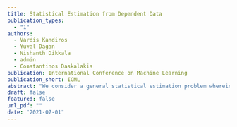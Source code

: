 ```yaml
---
title: Statistical Estimation from Dependent Data
publication_types:
  - "1"
authors:
  - Vardis Kandiros
  - Yuval Dagan
  - Nishanth Dikkala
  - admin
  - Constantinos Daskalakis
publication: International Conference on Machine Learning
publication_short: ICML
abstract: "We consider a general statistical estimation problem wherein binary labels across different observations are not independent conditioning on their feature vectors, but dependent, capturing settings where e.g. these observations are collected on a spatial domain, a temporal domain, or a social network, which induce dependencies. We model these dependencies in the language of Markov Random Fields and, importantly, allow these dependencies to be substantial, i.e. do not assume that the Markov Random Field capturing these dependencies is in high temperature. As our main contribution we provide algorithms and statistically efficient estimation rates for this model, giving several instantiations of our bounds in logistic regression, sparse logistic regression, and neural network regression settings with dependent data. Our estimation guarantees follow from novel results for estimating the parameters (i.e. external fields and interaction strengths) of Ising models from a single sample."
draft: false
featured: false
url_pdf: ""
date: "2021-07-01"
---
```


